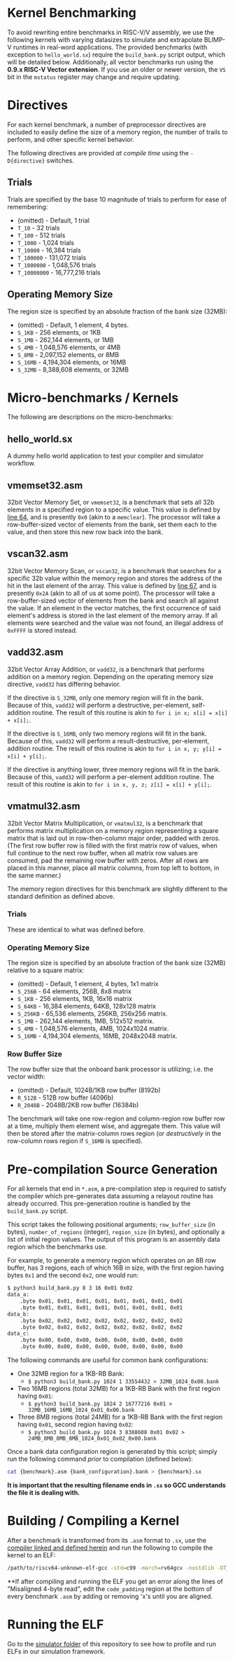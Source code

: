# Kernel Benchmarking

To avoid rewriting entire benchmarks in RISC-V/V assembly, we use the following kernels with varying datasizes to simulate and extrapolate BLIMP-V runtimes in real-word applications. The provided benchmarks (with exception to `hello_world.sx`) require the `build_bank.py` script output, which will be detailed below. Additionally, all vector benchmarks run using the **0.9.x RISC-V Vector extension**. If you use an older or newer version, the `VS` bit in the `mstatus` register may change and require updating. 

# Directives

For each kernel benchmark, a number of preprocessor directives are included to easily define the size of a memory region, the number of trails to perform, and other specific kernel behavior. 

The following directives are provided *at compile time* using the `-D{directive}` switches.

## Trials
Trials are specified by the base 10 magnitude of trials to perform for ease of remembering:
 * (omitted) - Default, 1 trial
 * `T_10` - 32 trials
 * `T_100` - 512 trials
 * `T_1000` - 1,024 trials
 * `T_10000` - 16,384 trials
 * `T_100000` - 131,072 trials
 * `T_1000000` - 1,048,576 trials
 * `T_10000000` - 16,777,216 trials

## Operating Memory Size
The region size is specified by an absolute fraction of the bank size (32MB):
 * (omitted) - Default, 1 element, 4 bytes.
 * `S_1KB` - 256 elements, or 1KB
 * `S_1MB` - 262,144 elements, or 1MB
 * `S_4MB` - 1,048,576 elements, or 4MB
 * `S_8MB` - 2,097,152 elements, or 8MB
 * `S_16MB` - 4,194,304 elements, or 16MB
 * `S_32MB` - 8,388,608 elements, or 32MB

# Micro-benchmarks / Kernels

The following are descriptions on the micro-benchmarks:

## hello_world.sx

A dummy hello world application to test your compiler and simulator workflow.

## vmemset32.asm

32bit Vector Memory Set, or `vmemset32`, is a benchmark that sets all 32b elements in a specified region to a specific value. This value is defined by [line 64](https://github.com/dovedevic/blimp/blob/main/benchmarks/kernels/vmemset32.asm#L64), and is presently `0x0` (akin to a `memclear`). The processor will take a row-buffer-sized vector of elements from the bank, set them each to the value, and then store this new row back into the bank.

## vscan32.asm

32bit Vector Memory Scan, or `vscan32`, is a benchmark that searches for a specific 32b value within the memory region and stores the address of the hit in the last element of the array. This value is defined by [line 67](https://github.com/dovedevic/blimp/blob/main/benchmarks/kernels/vscan32.asm#L67), and is presently `0x2A` (akin to all of us at some point). The processor will take a row-buffer-sized vector of elements from the bank and search all against the value. If an element in the vector matches, the first occurrence of said element's address is stored in the last element of the memory array. If all elements were searched and the value was not found, an illegal address of `0xFFFF` is stored instead.

## vadd32.asm

32bit Vector Array Addition, or `vadd32`, is a benchmark that performs addition on a memory region. Depending on the operating memory size directive, `vadd32` has differing behavior. 

If the directive is `S_32MB`, only one memory region will fit in the bank. Because of this, `vadd32` will perform a destructive, per-element, self-addition routine. The result of this routine is akin to `for i in x; x[i] = x[i] + x[i];`.

If the directive is `S_16MB`, only two memory regions will fit in the bank. Because of this, `vadd32` will perform a result-destructive, per-element, addition routine. The result of this routine is akin to `for i in x, y; y[i] = x[i] + y[i];`.

If the directive is anything lower, three memory regions will fit in the bank. Because of this, `vadd32` will perform a per-element addition routine. The result of this routine is akin to `for i in x, y, z; z[i] = x[i] + y[i];`.

## vmatmul32.asm

32bit Vector Matrix Multiplication, or `vmatmul32`, is a benchmark that performs matrix multiplication on a memory region representing a square matrix that is laid out in row-then-column major order, padded with zeros. (The first row buffer row is filled with the first matrix row of values, when full continue to the next row buffer, when all matrix row values are consumed, pad the remaining row buffer with zeros. After all rows are placed in this manner, place all matrix columns, from top left to bottom, in the same manner.)

The memory region directives for this benchmark are slightly different to the standard definition as defined above.

### Trials

These are identical to what was defined before.

### Operating Memory Size
The region size is specified by an absolute fraction of the bank size (32MB) relative to a square matrix:
 * (omitted) - Default, 1 element, 4 bytes, 1x1 matrix
 * `S_256B` - 64 elements, 256B, 8x8 matrix
 * `S_1KB` - 256 elements, 1KB, 16x16 matrix
 * `S_64KB` - 16,384 elements, 64KB, 128x128 matrix
 * `S_256KB` - 65,536 elements, 256KB, 256x256 matrix.
 * `S_1MB` - 262,144 elements, 1MB, 512x512 matrix.
 * `S_4MB` - 1,048,576 elements, 4MB, 1024x1024 matrix.
 * `S_16MB` - 4,194,304 elements, 16MB, 2048x2048 matrix.
 
### Row Buffer Size
The row buffer size that the onboard bank processor is utilizing; i.e. the vector width:
 * (omitted) - Default, 1024B/1KB row buffer (8192b)
 * `R_512B` - 512B row buffer (4096b)
 * `R_2048B` - 2048B/2KB row buffer (16384b)

The benchmark will take one row-region and column-region row buffer row at a time, multiply them element wise, and aggregate them. This value will then be stored after the matrix-column rows region (or *destructively* in the row-column rows region if `S_16MB` is specified).

# Pre-compilation Source Generation

For all kernels that end in `*.asm`, a pre-compilation step is required to satisfy the compiler which pre-generates data assuming a relayout routine has already occurred. This pre-generation routine is handled by the `build_bank.py` script. 

This script takes the following positional arguments; `row_buffer_size` (in bytes), `number_of_regions` (integer), `region_size` (in bytes), and optionally a list of initial region values. The output of this program is an assembly data region which the benchmarks use.

For example, to generate a memory region which operates on an 8B row buffer, has 3 regions, each of which 16B in size, with the first region having bytes `0x1` and the second `0x2`, one would run: 

```sh
$ python3 build_bank.py 8 3 16 0x01 0x02
data_a:
    .byte 0x01, 0x01, 0x01, 0x01, 0x01, 0x01, 0x01, 0x01
    .byte 0x01, 0x01, 0x01, 0x01, 0x01, 0x01, 0x01, 0x01
data_b:
    .byte 0x02, 0x02, 0x02, 0x02, 0x02, 0x02, 0x02, 0x02
    .byte 0x02, 0x02, 0x02, 0x02, 0x02, 0x02, 0x02, 0x02
data_c:
    .byte 0x00, 0x00, 0x00, 0x00, 0x00, 0x00, 0x00, 0x00
    .byte 0x00, 0x00, 0x00, 0x00, 0x00, 0x00, 0x00, 0x00

```

The following commands are useful for common bank configurations:

 * One 32MB region for a 1KB-RB Bank:
   * `$ python3 build_bank.py 1024 1 33554432 > 32MB_1024_0x00.bank`
 * Two 16MB regions (total 32MB) for a 1KB-RB Bank with the first region having `0x01`:
   * `$ python3 build_bank.py 1024 2 16777216 0x01 > 32MB_16MB_16MB_1024_0x01_0x00.bank`
 * Three 8MB regions (total 24MB) for a 1KB-RB Bank with the first region having `0x01`, second region having `0x02`:
   * `$ python3 build_bank.py 1024 3 8388608 0x01 0x02 > 24MB_8MB_8MB_8MB_1024_0x01_0x02_0x00.bank`

Once a bank data configuration region is generated by this script; simply run the following command *prior* to compilation (defined below):

```sh
cat {benchmark}.asm {bank_configuration}.bank > {benchmark}.sx
```

**It is important that the resulting filename ends in `.sx` so GCC understands the file it is dealing with.**

# Building / Compiling a Kernel

After a benchmark is transformed from its `.asm` format to `.sx`, use the [compiler linked and defined herein](https://github.com/dovedevic/blimp/tree/main/compilation) and run the following to compile the kernel to an ELF:

```sh
/path/to/riscv64-unknown-elf-gcc -std=c99 -march=rv64gcv -nostdlib -DT_{trails} -DS_{size} -o {benchmark}.elf {benchmark}.sx
```

\*\*If after compiling and running the ELF you get an error along the lines of "Misaligned 4-byte read", edit the `code_padding` region at the bottom of every benchmark `.asm` by adding or removing 'x's until you are aligned.


# Running the ELF

Go to the [simulator folder](https://github.com/dovedevic/blimp/tree/main/simulation) of this repository to see how to profile and run ELFs in our simulation framework.
